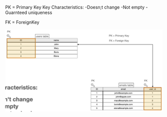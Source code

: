 PK = Primary Key
Key Characteristics:
-Doesn;t change
-Not empty
-Guarnteed uniqueness

FK = ForeignKey

![The San Juan Mountains are beautiful!](/Images/associations_1.png "San Juan Mountains")
